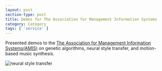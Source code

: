```yaml
---
layout: post
section-type: post
title: Demos for The Association for Management Information Systems
category: Category
tags: [ 'service' ]
---
```

Presented demos to the [The Association for Management Information Systems(AMIS)](https://um-amis.org/) on genetic algorithms, neural style transfer, and motion-based music synthesis.

![neural style transfer](https://blogs.memphis.edu/aolney/files/2019/10/1554866357.jpg)



